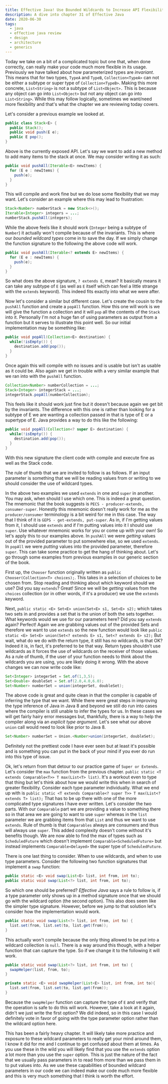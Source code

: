 ```yaml
---
title: Effective Java! Use Bounded Wildcards to Increase API Flexibility
description: A dive into chapter 31 of Effective Java
date: 2020-06-30
tags:
  - java
  - effective java review
  - design
  - architecture
  - generics
---
```


Today we take on a bit of a complicated topic but one that, when done correctly, can really make your code much more flexible in its usage. Previously we have talked about how parameterized types are _invariant_. This means that for two types, `TypeA` and `TypeB`, `Collection<TypeA>` can not be either a subtype or super type of `Collection<TypeB>`. Making this more concrete, `List<String>` is not a subtype of `List<Object>.` This is because any object can go into `List<Object>` but not any object can go into `List<String>`. While this may follow logically, sometimes we want/need more flexibility and that's what the chapter we are reviewing today covers. 

Let's consider a previous example we looked at.
```java
public class Stack<E> {
  public Stack();
  public void push(E e);
  public E pop();
}
```
Above is the currently exposed API. Let's say we want to add a new method to add many items to the stack at once. We may consider writing it as such:
```java
public void pushAll(Iterable<E> newItems) {
  for (E e : newItems) {
    push(e);
  }
}
```
This will compile and work fine but we do lose some flexibility that we may want. Let's consider an example where this may lead to frustration:
```java
Stack<Number> numberStack = new Stack<>();
Iterable<Integer> integers = ...;
numberStack.pushAll(integers);
```
While the above feels like it should work (`Integer` being a subtype of `Number`) it actually won't compile because of the invariants. This is where our _bounded wildcard types_ come in to save the day. If we simply change the function signature to the following the above code will work.

```java
public void pushAll(Iterable<? extends E> newItems) {
  for (E e : newItems) {
    push(e);
  }
}
```

So what does the above signature, `? extends E`, mean? It basically means it can take any subtype of `E` (as well as `E` itself which can feel a little strange with the `extends` keyword). This indeed fits exactly into what we were after. 

Now let's consider a similar but different case. Let's create the cousin to the `pushAll` function and create a `popAll` function. How this one will work is we will give the function a collection and it will `pop` all the contents of the `Stack` into it. Personally I'm not a huge fan of using parameters as output from a function but it serves to illustrate this point well. So our initial implementation may be something like:

```java
public void popAll(Collection<E> destination) {
  while(!isEmpty()) {
    destination.add(pop());
  }
}
```

Once again this will compile with no issues and is usable but isn't as usable as it could be. Also again we get in trouble with a very similar example that we ran into with the `pushAll` function.

```java
Collection<Number> numberCollection = ...;
Stack<Integer> integerStack = ...;
integerStack.popAll(numberCollection);
```

This feels like it should work just fine but it doesn't because again we get bit by the invariants. The difference with this one is rather than looking for a subtype of E we are wanting a collection passed in that is type of E or a supertype of E. Java provides a way to do this like the following:

```java
public void popAll(Collection<? super E> destination) {
  while(!isEmpty()) {
    destination.add(pop());
  }
}
```

With this new signature the client code with compile and execute fine as well as the Stack code. 

The rule of thumb that we are invited to follow is as follows. If an input parameter is something that we will be reading values from or writing to we should consider the use of wildcard types. 

In the above two examples we used `extends` in one and `super` in another. You may ask, when should I use which one. This is indeed a great question. The mnemonic that the book suggests is `PECS - producer-extends, consumer-super`. Honestly this mnemonic doesn't really work for me as the `producer/consumer` terminology is a bit weird for me in this case. The way that I think of it is `GEPS - get-extends, put-super`. As in, if I'm getting values from it, I should use `extends` and if I'm putting values into it I should use `super`. Use whatever mnemonic works for you or come up with your own! So let's apply this to our examples above. In `pushAll` we were _getting_ values out of the provided parameter to put somewhere else, so we used `extends`. In `popAll` we were _putting_ values into the provided parameter, therefore `super`. This can take some practice to get the hang of thinking about. Let's go through some examples from previous examples in our generic section of the book.

First up, the `Chooser` function originally written as `public Chooser(Collection<T> choices);`. This takes in a selection of choices to be chosen from. Stop reading and thinking about which keyword should we use? Did you say `extends`? Great! Since we will be _getting_ values from the `choices` collection (or in other words, if it's a producer) we use the `extends` keyword.

Next, `public static <E> Set<E> union(Set<E> s1, Set<E> s2);` which takes two sets in and provides a set that is the union of both the sets together. What keywords would we use for our parameters here? Did you say `extends` again? Perfect! Again we are grabbing values out of the provided Sets and therefore we want to use `extends` so the new function would look like `public static <E> Set<E> union(Set<? extends E> s1, Set<? extends E> s2);` But wait, what do we do with the return type, it still has no wildcards, is that OK? Indeed it is, in fact, it's preferred to be that way. Return types shouldn't use wildcards as it forces the use of wildcards on the receiver of those values. As a rule of thumb, if the user of your function needs to think about the wildcards you are using, you are likely doing it wrong. With the above changes we can now write code like:

```java
Set<Integer> integerSet = Set.of(1,3,5);
Set<Double> doubleSet = Set.of(2.0,4.0,6.0);
Set<Number> numberSet = union(integerSet, doubleSet);
```

The above code is great and quite clean in that the compiler is capable of inferring the type that we want. While there were great steps in improving the type inference of Java in Java 8 and beyond we still do run into cases where the compiler is still unable to infer the types for us. In these cases we will get fairly hairy error messages but, thankfully, there is a way to help the compiler along via an _explicit type argument_. Let's see what our above `union` call would need to look like prior to Java 8. 

```java
Set<Number> numberSet = Union.<Number>union(integerSet, doubleSet);
```

Definitely not the prettiest code I have ever seen but at least it's possible and is something you can put in the back of your mind if you ever do run into this type of issue. 

Ok, let's return from that detour to our practice game of `Super or Extends`. Let's consider the `max` function from the previous chapter. `public static <T extends Comparable<T>> T max(List<T> list)`. It's a workout even to type that thing but let's think about how we would write this when in search of greater flexibility. Consider each type parameter individually. What we end up with is `public static <T extends Comparable<? super T>> T max(List<? extends T> list);` That has to be up there with one of the more complicated type signatures I have ever written. Let's consider the two parts. With our `Comparable` part we are providing a value to something there so in that area we are going to want to use `super` whereas in the `list` parameter we are grabbing items from that `List` and thus we want to use `extends`. Rule of thumb is that `Comparables` always are consumers and thus will always use `super`. This added complexity doesn't come without it's benefits though. We are now able to find the max of types such as `ScheduledFuture` which doesn't implement `Comparable<ScheduledFuture>` but instead implements `Comparable<Delayed>` the super type of `ScheduledFuture`. 

There is one last thing to consider. When to use wildcards, and when to use type parameters. Consider the following two function signatures that implement a `swap` function:

```java
public static <E> void swap(List<E> list, int from, int to);
public static void swap(List<?> list, int from, int to);
```

So which one should be preferred? _Effective Java_ says a rule to follow is, if a type parameter only shows up in a method signature once that we should go with the wildcard option (the second option). This also does seem like the simpler type signature. However, before we jump to that solution let's consider how the implementation would work. 

```java
public static void swap(List<?> list, int from, int to) {
  list.set(from, list.set(to, list.get(from));
}
```

This actually won't compile because the only thing allowed to be put into a wildcard collection is `null`. There is a way around this though, with a helper function that can capture the type. So if we change it to the following it will work.

```java
public static void swap(List<?> list, int from, int to) {
  swapHelper(list, from, to);
}

private static <E> void swapHelper(List<E> list, int from, int to){
  list.set(from, list.set(to, list.get(from));
}
```

Because the `swapHelper` function can capture the type of `E` and verify that the operation is safe to do this will work. However, take a look at it again, didn't we just write the first option? We did indeed, so in this case I would definitely vote in favor of going with the type parameter option rather than the wildcard option here. 

This has been a fairly heavy chapter. It will likely take more practice and exposure to these wildcard parameters to really get your mind around them, I know it did for me and I continue to get confused about them at times. As you use these in the wild you will likely find that you use the `extends` option a lot more than you use the `super` option. This is just the nature of the fact that we usually pass parameters in to read from more than we pass them in to put values into. As we use these capabilities of bounded wildcard parameters in our code we can indeed make our code much more flexible and this is very much something that I think is worth the effort. 